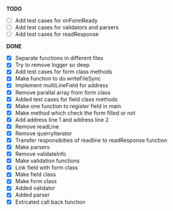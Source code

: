  **TODO**

 - [ ] Add test cases for onFormReady
 - [ ] Add test cases for validators and parsers
 - [ ] Add test cases for readResponse

 **DONE**

 - [x] Separate functions in different files
 - [x] Try to remove logger so deep
 - [x] Add test cases for form class methods
 - [x] Make function to do writeFileSync
 - [x] Implement multiLineField for address
 - [x] Remove parallal array from form class
 - [x] Added test cases for field class methods
 - [x] Make one function to register field in main
 - [x] Make method which check the form filled or not
 - [x] Add address line 1 and address line 2
 - [x] Remove readLine
 - [x] Remove querryIterator
 - [x] Transfer responsibities of readline to readResponse function
 - [x] Make parsers
 - [x] Remove validateInfo
 - [x] Make validation functions
 - [x] Link field with form class
 - [x] Make field class
 - [x] Make form class
 - [x] Added validator
 - [x] Added parser
 - [x] Extrcated call back function
